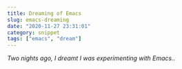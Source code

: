 ```yaml
---
title: Dreaming of Emacs
slug: emacs-dreaming
date: "2020-11-27 23:31:01"
category: snippet
tags: ["emacs", "dream"]
---
```


_Two nights ago, I dreamt I was experimenting with Emacs.._
